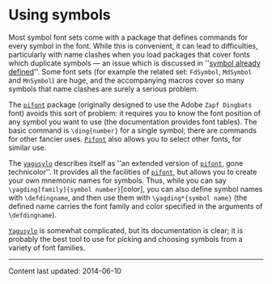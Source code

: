 # Using symbols

Most symbol font sets come with a package that defines commands for
every symbol in the font.  While this is convenient, it can lead to
difficulties, particularly with name clashes when you load packages
that cover fonts which duplicate symbols&nbsp;&mdash; an issue which is
discussed in
  ''[symbol already defined](./FAQ-alreadydef.html)''.
Some font sets (for example the related set: `FdSymbol`,
`MdSymbol` and `MnSymbol`) are huge, and the
accompanying macros cover so many symbols that name clashes are surely
a serious problem.

The [`pifont`](http://ctan.org/pkg/pifont) package (originally designed to use the Adobe
`Zapf Dingbats` font) avoids this sort of problem: it requires
you to know the font position of any symbol you want to use (the
documentation provides font tables).  The basic command is
`\ding{number}` for a single symbol; there are commands for
other fancier uses.  [`Pifont`](http://ctan.org/pkg/Pifont) also allows you to select other
fonts, for similar use.

The [`yagusylo`](http://ctan.org/pkg/yagusylo) describes itself as ''an extended version of
[`pifont`](http://ctan.org/pkg/pifont), gone technicolor''.  It provides all the facilities
of [`pifont`](http://ctan.org/pkg/pifont), but allows you to create your own mnemonic names
for symbols.  Thus, while you can say 
`\yagding[family]{symbol number}`[color], you can also
define symbol names with `\defdingname`, and then use them
with `\yagding*{symbol name}` (the defined name carries the
font family and color specified in the arguments of
`\defdingname`).

[`Yagusylo`](http://ctan.org/pkg/Yagusylo) is somewhat complicated, but its documentation is
clear; it is probably the best tool to use for picking and choosing
symbols from a variety of font families.


----

Content last updated: 2014-06-10
